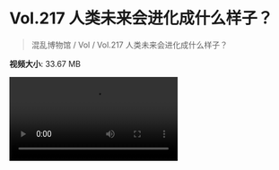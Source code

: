 # Vol.217 人类未来会进化成什么样子？

> 混乱博物馆 / Vol / Vol.217 人类未来会进化成什么样子？

**视频大小**: 33.67 MB

<div class="video"><video src="https://file.hsyhx.top/archive/217.mp4" controls preload>🤔 您的浏览器不支持 video 标签</video></div>